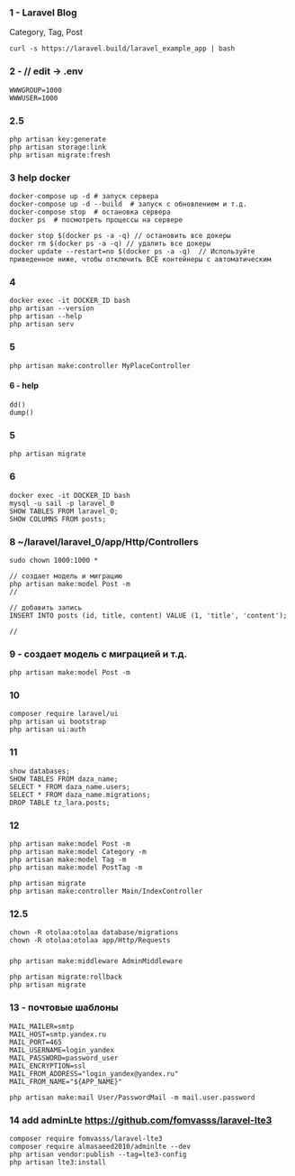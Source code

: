 ### 1 - Laravel Blog
Category, Tag, Post
```
curl -s https://laravel.build/laravel_example_app | bash
```

### 2 - // edit -> .env
```
WWWGROUP=1000
WWWUSER=1000
```

### 2.5
```
php artisan key:generate
php artisan storage:link
php artisan migrate:fresh
```

### 3 help docker
```
docker-compose up -d # запуск сервера
docker-compose up -d --build  # запуск с обновлением и т.д.
docker-compose stop  # остановка сервера
docker ps  # посмотреть процессы на сервере 

docker stop $(docker ps -a -q) // остановить все докеры
docker rm $(docker ps -a -q) // удалить все докеры
docker update --restart=no $(docker ps -a -q)  // Используйте приведенное ниже, чтобы отключить ВСЕ контейнеры с автоматическим 
```

### 4
```
docker exec -it DOCKER_ID bash
php artisan --version
php artisan --help
php artisan serv
```

### 5
```
php artisan make:controller MyPlaceController
```

#### 6 - help
```
dd()
dump()
```

### 5
```
php artisan migrate
```

### 6
```
docker exec -it DOCKER_ID bash
mysql -u sail -p laravel_0
SHOW TABLES FROM laravel_0;
SHOW COLUMNS FROM posts;
```

### 8  ~/laravel/laravel_0/app/Http/Controllers
```
sudo chown 1000:1000 *

// создает модель и миграцию
php artisan make:model Post -m
//

// добавить запись
INSERT INTO posts (id, title, content) VALUE (1, 'title', 'content');

//

```
### 9 - создает модель с миграцией и т.д.
```
php artisan make:model Post -m
```

### 10 
```
composer require laravel/ui
php artisan ui bootstrap
php artisan ui:auth
```
### 11
```
show databases;
SHOW TABLES FROM daza_name;
SELECT * FROM daza_name.users;
SELECT * FROM daza_name.migrations;
DROP TABLE tz_lara.posts;
```
### 12
```
php artisan make:model Post -m
php artisan make:model Category -m
php artisan make:model Tag -m
php artisan make:model PostTag -m

php artisan migrate
php artisan make:controller Main/IndexController
```

### 12.5
```
chown -R otolaa:otolaa database/migrations
chown -R otolaa:otolaa app/Http/Requests
```

### 
```
php artisan make:middleware AdminMiddleware

php artisan migrate:rollback
php artisan migrate
```

### 13 - почтовые шаблоны
```
MAIL_MAILER=smtp
MAIL_HOST=smtp.yandex.ru
MAIL_PORT=465
MAIL_USERNAME=login_yandex
MAIL_PASSWORD=password_user
MAIL_ENCRYPTION=ssl
MAIL_FROM_ADDRESS="login_yandex@yandex.ru"
MAIL_FROM_NAME="${APP_NAME}"
```

```
php artisan make:mail User/PasswordMail -m mail.user.password
```

### 14 add adminLte https://github.com/fomvasss/laravel-lte3  
```
composer require fomvasss/laravel-lte3
composer require almasaeed2010/adminlte --dev
php artisan vendor:publish --tag=lte3-config
php artisan lte3:install
```
